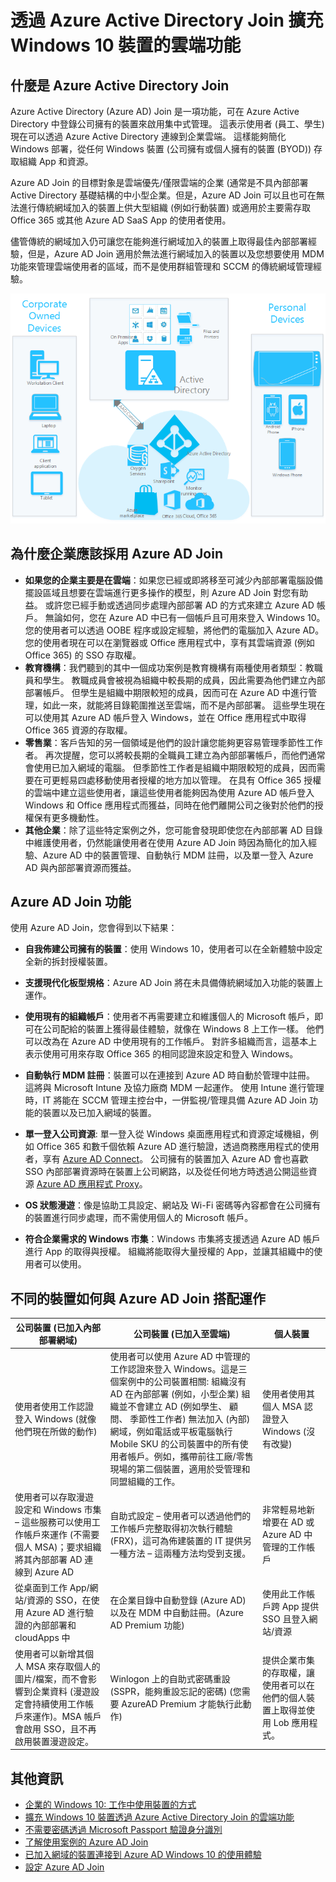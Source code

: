 <properties 
    pageTitle="透過 Azure Active Directory Join 擴充 Windows 10 裝置的雲端功能| Microsoft Azure" 
    description="提供 Windows 10 裝置如何利用 Azure AD Join 在 Azure Active Directory 上登錄的詳細概觀。" 
    services="active-directory" 
    documentationCenter="" 
    authors="femila" 
    manager="stevenpo" 
    editor=""
    tags="azure-classic-portal"/>

<tags 
    ms.service="active-directory" 
    ms.workload="identity" 
    ms.tgt_pltfrm="na" 
    ms.devlang="na" 
    ms.topic="article" 
    ms.date="12/07/2015" 
    ms.author="femila"/>


# 透過 Azure Active Directory Join 擴充 Windows 10 裝置的雲端功能

## 什麼是 Azure Active Directory Join

Azure Active Directory (Azure AD) Join 是一項功能，可在 Azure Active Directory 中登錄公司擁有的裝置來啟用集中式管理。 這表示使用者 (員工、學生) 現在可以透過 Azure Active Directory 連線到企業雲端。 這樣能夠簡化 Windows 部署，從任何 Windows 裝置 (公司擁有或個人擁有的裝置 (BYOD)) 存取組織 App 和資源。

Azure AD Join 的目標對象是雲端優先/僅限雲端的企業 (通常是不具內部部署 Active Directory 基礎結構的中小型企業。但是，Azure AD Join 可以且也可在無法進行傳統網域加入的裝置上供大型組織 (例如行動裝置) 或適用於主要需存取 Office 365 或其他 Azure AD SaaS App 的使用者使用。

儘管傳統的網域加入仍可讓您在能夠進行網域加入的裝置上取得最佳內部部署經驗，但是，Azure AD Join 適用於無法進行網域加入的裝置以及您想要使用 MDM 功能來管理雲端使用者的區域，而不是使用群組管理和 SCCM 的傳統網域管理經驗。

![](./media/active-directory-azureadjoin/active-directory-azureadjoin-overview.png)


## 為什麼企業應該採用 Azure AD Join

* **如果您的企業主要是在雲端**：如果您已經或即將移至可減少內部部署電腦設備擺設區域且想要在雲端進行更多操作的模型，則 Azure AD Join 對您有助益。 或許您已經手動或透過同步處理內部部署 AD 的方式來建立 Azure AD 帳戶。 無論如何，您在 Azure AD 中已有一個帳戶且可用來登入 Windows 10。 您的使用者可以透過 OOBE 程序或設定經驗，將他們的電腦加入 Azure AD。 您的使用者現在可以在瀏覽器或 Office 應用程式中，享有其雲端資源 (例如 Office 365) 的 SSO 存取權。
* **教育機構**：我們聽到的其中一個成功案例是教育機構有兩種使用者類型：教職員和學生。 教職成員會被視為組織中較長期的成員，因此需要為他們建立內部部署帳戶。 但學生是組織中期限較短的成員，因而可在 Azure AD 中進行管理，如此一來，就能將目錄範圍推送至雲端，而不是內部部署。 這些學生現在可以使用其 Azure AD 帳戶登入 Windows，並在 Office 應用程式中取得 Office 365 資源的存取權。
* **零售業**：客戶告知的另一個領域是他們的設計讓您能夠更容易管理季節性工作者。 再次提醒，您可以將較長期的全職員工建立為內部部署帳戶，而他們通常會使用已加入網域的電腦。 但季節性工作者是組織中期限較短的成員，因而需要在可更輕易四處移動使用者授權的地方加以管理。 在具有 Office 365 授權的雲端中建立這些使用者，讓這些使用者能夠因為使用 Azure AD 帳戶登入 Windows 和 Office 應用程式而獲益，同時在他們離開公司之後對於他們的授權保有更多機動性。
* **其他企業**：除了這些特定案例之外，您可能會發現即使您在內部部署 AD 目錄中維護使用者，仍然能讓使用者在使用 Azure AD Join 時因為簡化的加入經驗、Azure AD 中的裝置管理、自動執行 MDM 註冊，以及單一登入 Azure AD 與內部部署資源而獲益。

## Azure AD Join 功能

使用 Azure AD Join，您會得到以下結果：

* **自我佈建公司擁有的裝置**：使用 Windows 10，使用者可以在全新體驗中設定全新的拆封授權裝置。

* **支援現代化板型規格**：Azure AD Join 將在未具備傳統網域加入功能的裝置上運作。

* **使用現有的組織帳戶**：使用者不再需要建立和維護個人的 Microsoft 帳戶，即可在公司配給的裝置上獲得最佳體驗，就像在 Windows 8 上工作一樣。 他們可以改為在 Azure AD 中使用現有的工作帳戶。 對許多組織而言，這基本上表示使用可用來存取 Office 365 的相同認證來設定和登入 Windows。

* **自動執行 MDM 註冊**：裝置可以在連接到 Azure AD 時自動於管理中註冊。 這將與 Microsoft Intune 及協力廠商 MDM 一起運作。 使用 Intune 進行管理時，IT 將能在 SCCM 管理主控台中，一併監視/管理具備 Azure AD Join 功能的裝置以及已加入網域的裝置。

* **單一登入公司資源**: 單一登入從 Windows 桌面應用程式和資源定域機組，例如 Office 365 和數千個依賴 Azure AD 進行驗證，透過商務應用程式的使用者，享有 [Azure AD Connect](active-directory-azureadjoin-deployment-aadjoindirect.md)。 公司擁有的裝置加入 Azure AD 會也喜歡 SSO 內部部署資源時在裝置上公司網路，以及從任何地方時透過公開這些資源 [Azure AD 應用程式 Proxy](https://msdn.microsoft.com/library/azure/Dn768219.aspx)。

* **OS 狀態漫遊**：像是協助工具設定、網站及 Wi-Fi 密碼等內容都會在公司擁有的裝置進行同步處理，而不需使用個人的 Microsoft 帳戶。

* **符合企業需求的 Windows 市集**：Windows 市集將支援透過 Azure AD 帳戶進行 App 的取得與授權。 組織將能取得大量授權的 App，並讓其組織中的使用者可以使用。

## 不同的裝置如何與 Azure AD Join 搭配運作

| 公司裝置 (已加入內部部署網域)| 公司裝置 (已加入至雲端)| 個人裝置|
|-----------------------------------------------------------------------------------------------------------------------------------------------------------------------------------------------------------------------------------------|-------------------------------------------------------------------------------------------------------------------------------------------------------------------------------------------------------------------------------------------------------------------------------------------------------------------------------------------------------------------------------------------------------------------------------------------------------------------------------------------------------------------------------------------------------------|------------------------------------------------------------------------------------------------------------------------|
| 使用者使用工作認證登入 Windows (就像他們現在所做的動作)| 使用者可以使用 Azure AD 中管理的工作認證來登入 Windows。這是三個案例中的公司裝置相關: 組織沒有 AD 在內部部署 (例如，小型企業) 組織並不會建立 AD (例如學生、 顧問、 季節性工作者) 無法加入 (內部) 網域，例如電話或平板電腦執行 Mobile SKU 的公司裝置中的所有使用者帳戶。例如，攜帶前往工廠/零售現場的第二個裝置，適用於受管理和同盟組織的工作。| 使用者使用其個人 MSA 認證登入 Windows (沒有改變)|
| 使用者可以存取漫遊設定和 Windows 市集 – 這些服務可以使用工作帳戶來運作 (不需要個人 MSA)；要求組織將其內部部署 AD 連線到 Azure AD| 自助式設定 – 使用者可以透過他們的工作帳戶完整取得初次執行體驗 (FRX)，這可為佈建裝置的 IT 提供另一種方法 – 這兩種方法均受到支援。| 非常輕易地新增要在 AD 或 Azure AD 中管理的工作帳戶|
| 從桌面到工作 App/網站/資源的 SSO，在使用 Azure AD 進行驗證的內部部署和 cloudApps 中| 在企業目錄中自動登錄 (Azure AD) 以及在 MDM 中自動註冊。(Azure AD Premium 功能)| 使用此工作帳戶跨 App 提供 SSO 且登入網站/資源|
| 使用者可以新增其個人 MSA 來存取個人的圖片/檔案，而不會影響到企業資料 (漫遊設定會持續使用工作帳戶來運作)。MSA 帳戶會啟用 SSO，且不再啟用裝置漫遊設定。| Winlogon 上的自助式密碼重設 (SSPR，能夠重設忘記的密碼) (您需要 AzureAD Premium 才能執行此動作)| 提供企業市集的存取權，讓使用者可以在他們的個人裝置上取得並使用 Lob 應用程式。| |


## 其他資訊

* [企業的 Windows 10: 工作中使用裝置的方式](active-directory-azureadjoin-windows10-devices-overview.md)
* [擴充 Windows 10 裝置透過 Azure Active Directory Join 的雲端功能](active-directory-azureadjoin-user-upgrade.md)
* [不需要密碼透過 Microsoft Passport 驗證身分識別](active-directory-azureadjoin-passport.md)
* [了解使用案例的 Azure AD Join](active-directory-azureadjoin-deployment-aadjoindirect.md)
* [已加入網域的裝置連接到 Azure AD Windows 10 的使用體驗](active-directory-azureadjoin-devices-group-policy.md)
* [設定 Azure AD Join](active-directory-azureadjoin-setup.md)






